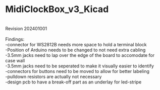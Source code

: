 # MidiClockBox_v3_Kicad<br>
<br>
Revision 202401001<br>
<br>
Findings:<br>
-connector for WS2812B needs more space to hold a terminal block<br>
-Position of Arduino needs to be changed to not need extra cabling<br>
-3.5mm jacks need to lap over the edge of the board to accomodate for case wall<br>
-3.5mm jacks need to be seperated to make it visually easier to identify<br>
-connectors for buttons need to be moved to allow for better labeling<br>
-pulldown resistors are actually not necessary<br>
-design pcb to have a break-off part as an underlay for led-stripe<br>

